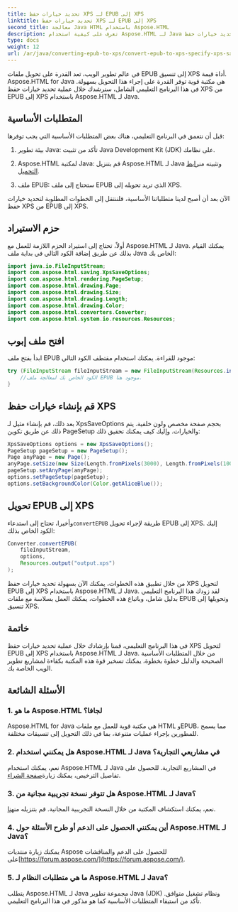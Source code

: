```yaml
---
title: تحديد خيارات حفظ XPS لـ EPUB إلى XPS
linktitle: تحديد خيارات حفظ XPS لـ EPUB إلى XPS
second_title: معالجة Java HTML باستخدام Aspose.HTML
description: تعرف على كيفية استخدام Aspose.HTML لـ Java لتحديد خيارات حفظ XPS لـ EPUB إلى XPS في هذا البرنامج التعليمي خطوة بخطوة. تحويل ملفات EPUB بسلاسة.
type: docs
weight: 12
url: /ar/java/converting-epub-to-xps/convert-epub-to-xps-specify-xps-save-options/
---
```

في عالم تطوير الويب، تعد القدرة على تحويل ملفات EPUB إلى تنسيق XPS أداة قيمة. Aspose.HTML for Java هي مكتبة قوية توفر القدرة على إجراء هذا التحويل بسهولة. في هذا البرنامج التعليمي الشامل، سنرشدك خلال عملية تحديد خيارات حفظ XPS من EPUB إلى XPS باستخدام Aspose.HTML لـ Java.

## المتطلبات الأساسية

قبل أن نتعمق في البرنامج التعليمي، هناك بعض المتطلبات الأساسية التي يجب توفرها:

1. بيئة تطوير Java: تأكد من تثبيت Java Development Kit (JDK) على نظامك.

2.  Aspose.HTML لمكتبة Java: قم بتنزيل Aspose.HTML لـ Java وتثبيته من[رابط التحميل](https://releases.aspose.com/html/java/).

3. ملف EPUB: ستحتاج إلى ملف EPUB الذي تريد تحويله إلى XPS.

الآن بعد أن أصبح لدينا متطلباتنا الأساسية، فلننتقل إلى الخطوات المطلوبة لتحديد خيارات حفظ XPS من EPUB إلى XPS.

## حزم الاستيراد

أولاً، تحتاج إلى استيراد الحزم اللازمة للعمل مع Aspose.HTML لـ Java. يمكنك القيام بذلك عن طريق إضافة الكود التالي في بداية ملف Java الخاص بك:

```java
import java.io.FileInputStream;
import com.aspose.html.saving.XpsSaveOptions;
import com.aspose.html.rendering.PageSetup;
import com.aspose.html.drawing.Page;
import com.aspose.html.drawing.Size;
import com.aspose.html.drawing.Length;
import com.aspose.html.drawing.Color;
import com.aspose.html.converters.Converter;
import com.aspose.html.system.io.resources.Resources;
```

## افتح ملف إبوب

ابدأ بفتح ملف EPUB موجود للقراءة. يمكنك استخدام مقتطف الكود التالي:

```java
try (FileInputStream fileInputStream = new FileInputStream(Resources.input("input.epub"))) {
    //الكود الخاص بك لمعالجة ملف EPUB موجود هنا.
}
```

## قم بإنشاء خيارات حفظ XPS

بعد ذلك، قم بإنشاء مثيل لـ XpsSaveOptions بحجم صفحة مخصص ولون خلفية. يتم ذلك عن طريق تكوين PageSetup والخيارات. وإليك كيف يمكنك تحقيق ذلك:

```java
XpsSaveOptions options = new XpsSaveOptions();
PageSetup pageSetup = new PageSetup();
Page anyPage = new Page();
anyPage.setSize(new Size(Length.fromPixels(3000), Length.fromPixels(1000)));
pageSetup.setAnyPage(anyPage);
options.setPageSetup(pageSetup);
options.setBackgroundColor(Color.getAliceBlue());
```

## تحويل EPUB إلى XPS

 وأخيرا، تحتاج إلى استدعاء`convertEPUB` طريقة لإجراء تحويل EPUB إلى XPS. إليك الكود الخاص بذلك:

```java
Converter.convertEPUB(
    fileInputStream,
    options,
    Resources.output("output.xps")
);
```

من خلال تطبيق هذه الخطوات، يمكنك الآن بسهولة تحديد خيارات حفظ XPS لتحويل EPUB إلى XPS باستخدام Aspose.HTML لـ Java. لقد زودك هذا البرنامج التعليمي بدليل شامل، وباتباع هذه الخطوات، يمكنك العمل بسلاسة مع ملفات EPUB وتحويلها إلى تنسيق XPS.

## خاتمة

في هذا البرنامج التعليمي، قمنا بإرشادك خلال عملية تحديد خيارات حفظ XPS لتحويل EPUB إلى XPS باستخدام Aspose.HTML لـ Java. من خلال المتطلبات الأساسية الصحيحة والدليل خطوة بخطوة، يمكنك تسخير قوة هذه المكتبة بكفاءة لمشاريع تطوير الويب الخاصة بك.

## الأسئلة الشائعة

### 1. ما هو Aspose.HTML لجافا؟
Aspose.HTML for Java هي مكتبة قوية للعمل مع ملفات HTML وEPUB، مما يسمح للمطورين بإجراء عمليات متنوعة، بما في ذلك التحويل إلى تنسيقات مختلفة.

### 2. هل يمكنني استخدام Aspose.HTML لـ Java في مشاريعي التجارية؟
 نعم، يمكنك استخدام Aspose.HTML لـ Java في المشاريع التجارية. للحصول على تفاصيل الترخيص، يمكنك زيارة[صفحة الشراء](https://purchase.aspose.com/buy).

### 3. هل تتوفر نسخة تجريبية مجانية من Aspose.HTML لـ Java؟
 نعم، يمكنك استكشاف المكتبة من خلال النسخة التجريبية المجانية. قم بتنزيله من[هنا](https://releases.aspose.com/).

### 4. أين يمكنني الحصول على الدعم أو طرح الأسئلة حول Aspose.HTML لـ Java؟
 يمكنك زيارة منتديات Aspose للحصول على الدعم والمناقشات على[https://forum.aspose.com/](https://forum.aspose.com/).

### 5. ما هي متطلبات النظام لـ Aspose.HTML لـ Java؟
يتطلب Aspose.HTML لـ Java مجموعة تطوير Java (JDK) ونظام تشغيل متوافق. تأكد من استيفاء المتطلبات الأساسية كما هو مذكور في هذا البرنامج التعليمي.